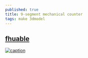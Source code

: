 ```yaml
---
published: true
title: 9-segment mechanical counter
tags: make 3dmodel
---
```

## [fhuable](https://www.youtube.com/watch?v=pBoHq3AG8rw)

[![caption](https://img.youtube.com/vi/pBoHq3AG8rw/0.jpg)](https://www.youtube.com/watch?v=pBoHq3AG8rw)